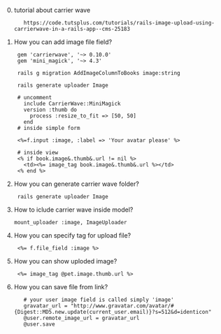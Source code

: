 0. tutorial about carrier wave
    
          https://code.tutsplus.com/tutorials/rails-image-upload-using-carrierwave-in-a-rails-app--cms-25183
1. How you can add image file field?
       
        gem 'carrierwave', '~> 0.10.0'
        gem 'mini_magick', '~> 4.3'
        
        rails g migration AddImageColumnToBooks image:string
        
        rails generate uploader Image
        
        # uncomment
          include CarrierWave::MiniMagick
          version :thumb do
            process :resize_to_fit => [50, 50]
          end
        # inside simple form 
  
        <%=f.input :image, :label => 'Your avatar please' %>
          
        # inside view
        <% if book.image&.thumb&.url != nil %>
          <td><%= image_tag book.image&.thumb&.url %></td> 
        <% end %>
        
1. How you can generate carrier wave folder?
        
        rails generate uploader Image
2. How to iclude carrier wave inside model?
    
       mount_uploader :image, ImageUploader
3. How you can specify tag for upload file?
    
        <%= f.file_field :image %>
4. How you can show uploded image?
        
        <%= image_tag @pet.image.thumb.url %>
5. How you can save file from link?
    
          # your user image field is called simply 'image'
          gravatar_url = "http://www.gravatar.com/avatar/#{Digest::MD5.new.update(current_user.email)}?s=512&d=identicon"
          @user.remote_image_url = gravatar_url
          @user.save 
